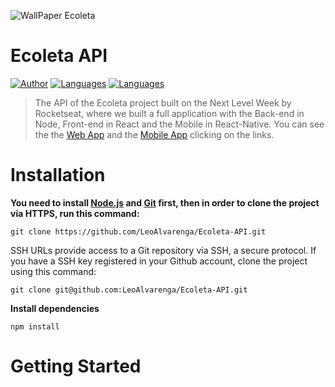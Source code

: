 
![WallPaper Ecoleta]()


# Ecoleta API

[![Author](https://img.shields.io/badge/author-LeoAlvarenga-38e000?style=flat-square)](https://github.com/LeoAlvarenga)
[![Languages](https://img.shields.io/github/languages/count/LeoAlvarenga/Ecoleta-API?color=38e000&style=flat-square)](#)
[![Languages](https://img.shields.io/github/languages/top/LeoAlvarenga/Ecoleta-API?color=38e000&style=flat-square)](#)

> The API of the Ecoleta project built on the Next Level Week by Rocketseat, where we built a full application with the Back-end in Node, Front-end in React and the Mobile in React-Native. You can see the the [Web App](https://github.com/LeoAlvarenga/Ecoleta-Web) and the [Mobile App](https://github.com/LeoAlvarenga/Ecoleta-Mobile) clicking on the links.

# Installation

**You need to install [Node.js](https://nodejs.org/en/download/) and [Git](https://git-scm.com/) first, then in order to clone the project via HTTPS, run this command:**

```git clone https://github.com/LeoAlvarenga/Ecoleta-API.git```

SSH URLs provide access to a Git repository via SSH, a secure protocol. If you have a SSH key registered in your Github account, clone the project using this command:

```git clone git@github.com:LeoAlvarenga/Ecoleta-API.git```

**Install dependencies**

```npm install```

# Getting Started


